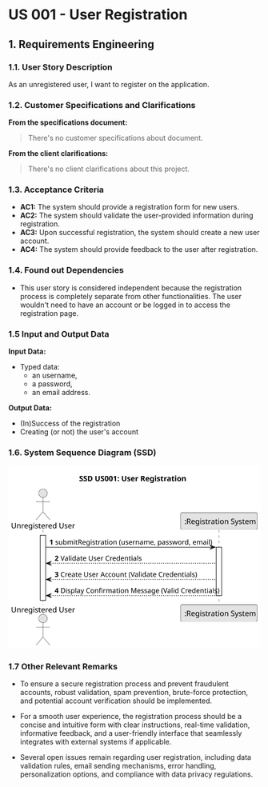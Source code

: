 # US 001 - User Registration 

## 1. Requirements Engineering


### 1.1. User Story Description


As an unregistered user, I want to register on the application.




### 1.2. Customer Specifications and Clarifications 


**From the specifications document:**

> There's no customer specifications about document.



**From the client clarifications:**

> There's no client clarifications about this project.



### 1.3. Acceptance Criteria


* **AC1:** The system should provide a registration form for new users.
* **AC2:** The system should validate the user-provided information during registration. 
* **AC3:** Upon successful registration, the system should create a new user account. 
* **AC4:** The system should provide feedback to the user after registration. 



### 1.4. Found out Dependencies


* This user story is considered independent because the registration process is completely separate from other functionalities. The user wouldn't need to have an account or be logged in to access the registration page.


### 1.5 Input and Output Data


**Input Data:**

* Typed data:
	* an username, 
	* a password, 
	* an email address.
		

**Output Data:**

* (In)Success of the registration
* Creating (or not) the user's account



### 1.6. System Sequence Diagram (SSD)


![System Sequence Diagram](svg/us001-system-sequence-diagram.svg)



### 1.7 Other Relevant Remarks

* To ensure a secure registration process and prevent fraudulent accounts, robust validation, spam prevention, brute-force protection, and potential account verification should be implemented.

* For a smooth user experience, the registration process should be a concise and intuitive form with clear instructions, real-time validation, informative feedback, and a user-friendly interface that seamlessly integrates with external systems if applicable.

* Several open issues remain regarding user registration, including data validation rules, email sending mechanisms, error handling, personalization options, and compliance with data privacy regulations.
